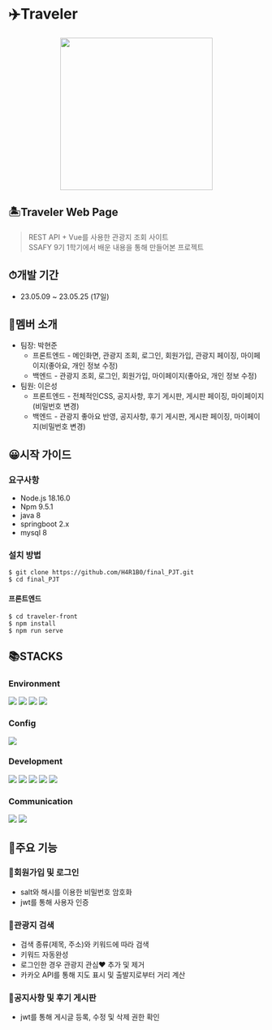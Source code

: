 # ✈️Traveler
<p align="center"><img src="https://github.com/H4R1B0/final_PJT/assets/12294460/5d79cd86-f3ee-4ecf-9018-7359b6152cca" width="300px"></p>

## 🏝Traveler Web Page
> REST API + Vue를 사용한 관광지 조회 사이트</br>SSAFY 9기 1학기에서 배운 내용을 통해 만들어본 프로젝트

## ⏱개발 기간
- 23.05.09 ~ 23.05.25 (17일)
## 👫멤버 소개
- 팀장: 박현준
  - 프론트엔드 - 메인화면, 관광지 조회, 로그인, 회원가입, 관광지 페이징, 마이페이지(좋아요, 개인 정보 수정)
  - 백엔드 - 관광지 조회, 로그인, 회원가입, 마이페이지(좋아요, 개인 정보 수정)
- 팀원: 이은성
  - 프론트엔드 - 전체적인CSS, 공지사항, 후기 게시판, 게시판 페이징, 마이페이지(비밀번호 변경)
  - 백엔드 - 관광지 좋아요 반영, 공지사항, 후기 게시판, 게시판 페이징, 마이페이지(비밀번호 변경)

## 😀시작 가이드
### 요구사항
- Node.js 18.16.0
- Npm 9.5.1
- java 8
- springboot 2.x
- mysql 8
### 설치 방법
```
$ git clone https://github.com/H4R1B0/final_PJT.git
$ cd final_PJT
```
#### 프론트엔드
```
$ cd traveler-front
$ npm install
$ npm run serve
```

## 📚STACKS
### Environment
<img src="https://img.shields.io/badge/visualstudiocode-007ACC?style=for-the-badge&logo=visualstudiocode&logoColor=white"> <img src="https://img.shields.io/badge/intellijidea-000000?style=for-the-badge&logo=intellijidea&logoColor=white"> <img src="https://img.shields.io/badge/git-F05032?style=for-the-badge&logo=git&logoColor=white"> <img src="https://img.shields.io/badge/github-181717?style=for-the-badge&logo=github&logoColor=white">

### Config
<img src="https://img.shields.io/badge/npm-CB3837?style=for-the-badge&logo=npm&logoColor=white">

### Development
<img src="https://img.shields.io/badge/javascript-F7DF1E?style=for-the-badge&logo=javascript&logoColor=black"> <img src="https://img.shields.io/badge/vuedotjs-4FC08D?style=for-the-badge&logo=vuedotjs&logoColor=white"> <img src="https://img.shields.io/badge/nodedotjs-339933?style=for-the-badge&logo=nodedotjs&logoColor=white"> <img src="https://img.shields.io/badge/springboot-6DB33F?style=for-the-badge&logo=springboot&logoColor=white"> <img src="https://img.shields.io/badge/mysql-4479A1?style=for-the-badge&logo=mysql&logoColor=white">

### Communication
<img src="https://img.shields.io/badge/notion-000000?style=for-the-badge&logo=notion&logoColor=white"> <img src="https://img.shields.io/badge/discord-5865F2?style=for-the-badge&logo=discord&logoColor=white">

## 📌주요 기능
### 🌟회원가입 및 로그인
- salt와 해시를 이용한 비밀번호 암호화
- jwt를 통해 사용자 인증
### 🌟관광지 검색
- 검색 종류(제목, 주소)와 키워드에 따라 검색
- 키워드 자동완성
- 로그인한 경우 관광지 관심❤️ 추가 및 제거
- 카카오 API를 통해 지도 표시 및 출발지로부터 거리 계산
### 🌟공지사항 및 후기 게시판
- jwt를 통해 게시글 등록, 수정 및 삭제 권한 확인
